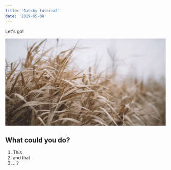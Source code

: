 ```yaml
---
title: 'Gatsby tutorial'
date: '2019-05-08'
---
```


Let's go!

![MojePhoto](./grass.png)

## What could you do?

1. This
2. and that
3. ...?